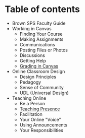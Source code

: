# Table of contents

* Brown SPS Faculty Guide
* Working in Canvas
  * Finding Your Course
  * Making Assignments
  * Communications
  * Posting Files or Photos
  * Discussions
  * Getting Help
  * [Grading in Canvas](working-in-canvas/grading-in-canvas.md)
* Online Classroom Design
  * Design Principles
  * Pedagogy
  * Sense of Community
  * UDL \(Universal Design\)
* Teaching Online
  * Be a Person
  * [Teaching Presence](untitled/establishing-presence.md)
  * Facilitation
  * Your Online "Voice"
  * Using Announcements
  * Your Responsibilities

